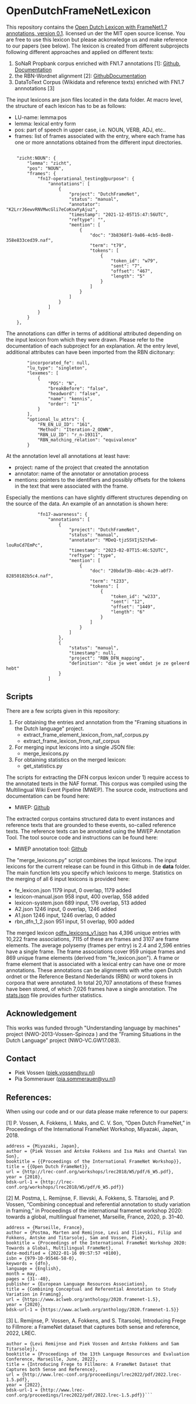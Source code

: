 # OpenDutchFrameNetLexicon

This repository contains the [Open Dutch Lexicon with FrameNet1.7 annotations, version 0.1](https://github.com/cltl/OpenDutchFrameNetLexicon/blob/main/data/odfn_lexicon_v0.1.json). licensed un der the MIT open source license. You are free to use this lexicon but please ackonwledge us and make reference to our papers (see below). The lexicon is created from different subprojects following different approaches and applied on different texts:

1. SoNaR Propbank corpus enriched with FN1.7 annotations [1]: [Github](https://github.com/cltl/FrameNet_annotations_on_SoNaR), [Documentation](https://github.com/cltl/FrameNet_annotations_on_SoNaR/blob/master/report/DutchFNannotations.pdf)
2. the RBN-Wordnet alignment [2]: [Github](https://github.com/cltl/Dutch_FrameNet_Lexicon)[Documentation](https://github.com/cltl/Dutch_FrameNet_Lexicon/blob/master/documentation/dfn_classes.pdf)
3. DataToText Corpus (Wikidata and reference texts) enriched with FN1.7 annnotations [3]

The input lexicons are json files located in the data folder. At macro level, the structure of each lexicon has to be as follows:

* LU-name: lemma:pos
* lemma: lexical entry form
* pos: part of speech in upper case, i.e. NOUN, VERB, ADJ, etc..
* frames: list of frames associated with the entry, where each frame has one or more annotations obtained from the different input directories.

```aiignore

    "zicht:NOUN": {
        "lemma": "zicht",
        "pos": "NOUN",
        "frames": {
            "fn17-operational_testing@purpose": {
                "annotations": [
                    {
                        "project": "DutchFrameNet",
                        "status": "manual",
                        "annotator": "K2LrrJ6ewvRNVMwcGli7eCoKswYyAjuz",
                        "timestamp": "2021-12-05T15:47:56UTC",
                        "reftype": "",
                        "mention": [
                            {
                                "doc": "3b8368f1-9a86-4cb5-8ed8-358e833ced39.naf",
                                "term": "t79",
                                "tokens": [
                                    {
                                        "token_id": "w79",
                                        "sent": "7",
                                        "offset": "467",
                                        "length": "5"
                                    }
                                ]
                            }
                        ]
                    }
                ]
            }
        }
    },
```
The annotations can differ in terms of additional attributed depending on the input lexicon from which they were drawn. Please refer to the documentation of each subproject for an explanation. At the entry level, additional attributes can have been imported from the RBN dicitonary:

```
        "incorporated_fe": null,
        "lu_type": "singleton",
        "lexemes": [
            {
                "POS": "N",
                "breakBefore": "false",
                "headword": "false",
                "name": "kennis",
                "order": "1"
            }
        ],
        "optional_lu_attrs": {
            "FN_EN_LU_ID": "161",
            "Method": "Iteration-2_ODWN",
            "RBN_LU_ID": "r_n-19311",
            "RBN_matching_relation": "equivalence"
        }
```

At the annotation level all annotations at least have:

* project: name of the project that created the annotation
* annotator: name of the annotator or annotation process
* mentions: pointers to the identifiers and possibly offsets for the tokens in the text that were associated with the frame.

Especially the mentions can have slightly different structures depending on the source of the data. An example of an annotation is shown here:

```aiignore
            "fn17-awareness": {
                "annotations": [
                    {
                        "project": "DutchFrameNet",
                        "status": "manual",
                        "annotator": "MDeQ-tjzSSVIj52tFw6-louRoCd7EmPc",
                        "timestamp": "2023-02-07T15:46:52UTC",
                        "reftype": "type",
                        "mention": [
                            {
                                "doc": "20bdaf3b-4bbc-4c29-a0f7-82850102b5c4.naf",
                                "term": "t233",
                                "tokens": [
                                    {
                                        "token_id": "w233",
                                        "sent": "12",
                                        "offset": "1449",
                                        "length": "6"
                                    }
                                ]
                            }
                        ]
                    },
                    {
                        "status": "manual",
                        "timestamp": null,
                        "project": "RBN_DFN_mapping",
                        "definition": "die je weet omdat je ze geleerd hebt"
                    }
                ]
```

## Scripts

There are a few scripts given in this repository:

1. For obtaining the entries and annotation from the "Framing situations in the Dutch language" project. 
   * extract_frame_element_lexicon_from_naf_corpus.py
   * extract_frame_lexicon_from_naf_corpus
2. For merging input lexicons into a single JSON file:
   * merge_lexicons.py
3. For obtaining statistics on the merged lexicon:
   * get_statistics.py

The scripts for extracting the DFN corpus lexicon under 1) require access to the annotated texts in the NAF format. This corpus was compiled using the Multilingual Wiki Event Pipeline (MWEP). The source code, instructions and documentation can be found here:

* MWEP: [Github](https://github.com/cltl/multilingual-wiki-event-pipeline)

The extracted corpus contains structured data to event instances and reference texts that are grounded to these events, so-called reference texts. The reference texts can be annotated using the MWEP Annotation Tool. The tool source code and instructions can be found here:

* MWEP annotation tool: [Github](https://github.com/cltl/FrameNet-annotation-tool)

The "merge_lexicons.py" script combines the input lexicons. The input lexicons for the current release can be found in this Github in de **data** folder. The main function lets you specify which lexicons to merge. Statistics on the merging of all 6 input lexicons is provided here:

* fe_lexicon.json 1179 input, 0 overlap, 1179 added
* lexicon-manual.json 958 input, 400 overlap, 558 added
* lexicon-system.json 689 input, 176 overlap, 513 added
* A2.json 1246 input, 0 overlap, 1246 added
* A1.json 1246 input, 1246 overlap, 0 added
* rbn_dfn_1_2.json 951 input, 51 overlap, 900 added

The merged lexicon [odfn_lexicons_v1.json](../data/odfn_lexicons_v1.json) has 4,396 unique entries with 10,222 frame associations, 7115 of these are frames and 3107 are frame elements. The average polysemy (frames per entry) is 2.4 and 2,596 entries have a single frame. The frame associations cover 959 unique frames and 869 unique frame elements (derived from "fe_lexicon.json"). A frame or frame element that is associated with a lexical entry can have one or more annotations. These annotations can be alignments with wthe open Dutch ordnet or the Reference Bestand Nederlands (RBN) or word tokens in corpora that were annotated. In total 20,707 annotations of these frames have been stored, of which 7,026 frames have a single annotation. The [stats.json](stats.json) file provides further statistics.

## Acknowledgement
This works was funded through "Understanding language by machines" project (NWO-2013-Vossen-Spinoza ) and the "Framing Situations in the Dutch Language" project (NWO-VC.GW17.083).

## Contact
* Piek Vossen (piek.vossen@vu.nl)
* Pia Sommerauer (pia.sommerauer@vu.nl)

## References:

When using our code and or our data please make reference to our papers:

[1] P. Vossen, A. Fokkens, I. Maks, and C. V. Son, “Open Dutch FrameNet,” in Proceedings of the International FrameNet Workshop, Miyazaki, Japan, 2018.

```@inproceedings{Vos:Fok:Mak:Son:18,
address = {Miyazaki, Japan},
author = {Piek Vossen and Antske Fokkens and Isa Maks and Chantal Van Son},
booktitle = {{Proceedings of the International FrameNet Workshop}},
title = {{Open Dutch FrameNet}},
url = {http://lrec-conf.org/workshops/lrec2018/W5/pdf/6_W5.pdf},
year = {2018},
bdsk-url-1 = {http://lrec-conf.org/workshops/lrec2018/W5/pdf/6_W5.pdf}}
```

[2] M. Postma, L. Remijnse, F. Ilievski, A. Fokkens, S. Titarsolej, and P. Vossen, “Combining conceptual and referential annotation to study variation in framing,” in Proceedings of the international framenet workshop 2020: towards a global, multilingual framenet, Marseille, France, 2020, p. 31–40.

```@inproceedings{postma-etal-2020-combining,
address = {Marseille, France},
author = {Postma, Marten and Remijnse, Levi and Ilievski, Filip and Fokkens, Antske and Titarsolej, Sam and Vossen, Piek},
booktitle = {Proceedings of the International FrameNet Workshop 2020: Towards a Global, Multilingual FrameNet},
date-modified = {2022-01-16 09:57:57 +0100},
isbn = {979-10-95546-58-0},
keywords = {dfn},
language = {English},
month = may,
pages = {31--40},
publisher = {European Language Resources Association},
title = {Combining Conceptual and Referential Annotation to Study Variation in Framing},
url = {https://www.aclweb.org/anthology/2020.framenet-1.5},
year = {2020},
bdsk-url-1 = {https://www.aclweb.org/anthology/2020.framenet-1.5}}
```

[3] L. Remijnse, P. Vossen, A. Fokkens, and S. Titarsolej, Introducing Frege to Fillmore: a FrameNet dataset that captures both sense and reference, 2022, LREC.

```@proceedings{dfn-lrec2022,
author = {Levi Remijnse and Piek Vossen and Antske Fokkens and Sam Titarsolej},
booktitle = {Proceedings of the 13th Language Resources and Evaluation Conference, Marseille, June, 2022},
title = {Introducing Frege to Fillmore: A FrameNet Dataset that Captures both Sense and Reference},
url = {http://www.lrec-conf.org/proceedings/lrec2022/pdf/2022.lrec-1.5.pdf},
year = {2022},
bdsk-url-1 = {http://www.lrec-conf.org/proceedings/lrec2022/pdf/2022.lrec-1.5.pdf}}```


